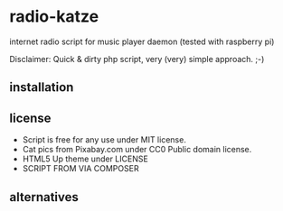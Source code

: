 # radio-katze
internet radio script for music player daemon (tested with raspberry pi)

Disclaimer: Quick & dirty php script, very (very) simple approach. ;-)

## installation

## license

* Script is free for any use under MIT license.
* Cat pics from Pixabay.com under CC0 Public domain license.
* HTML5 Up theme under LICENSE
* SCRIPT FROM VIA COMPOSER

## alternatives
